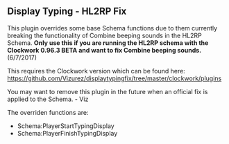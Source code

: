 ## Display Typing - **HL2RP Fix**

This plugin overrides some base Schema functions due to them currently breaking the functionality 
of Combine beeping sounds in the HL2RP Schema. **Only use this if you are running the HL2RP schema with the Clockwork 0.96.3 BETA and want to fix Combine beeping sounds.** (6/7/2017)

This requires the Clockwork version which can be found here:
https://github.com/Vizurez/displaytypingfix/tree/master/clockwork/plugins

You may want to remove this plugin in the future when an official fix is applied to the Schema. - Viz

The overriden functions are:
* Schema:PlayerStartTypingDisplay
* Schema:PlayerFinishTypingDisplay
